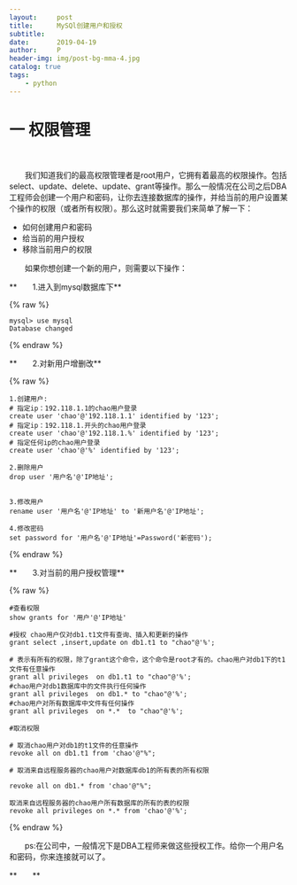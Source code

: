 ```yaml
---
layout:     post
title:      MySQl创建用户和授权
subtitle:   
date:       2019-04-19
author:     P
header-img: img/post-bg-mma-4.jpg
catalog: true
tags:
    - python
---
```

# 一 权限管理

　　

　　我们知道我们的最高权限管理者是root用户，它拥有着最高的权限操作。包括select、update、delete、update、grant等操作。那么一般情况在公司之后DBA工程师会创建一个用户和密码，让你去连接数据库的操作，并给当前的用户设置某个操作的权限（或者所有权限）。那么这时就需要我们来简单了解一下：

- 如何创建用户和密码
- 给当前的用户授权
- 移除当前用户的权限

　　如果你想创建一个新的用户，则需要以下操作：

**　　1.进入到mysql数据库下**

{% raw %}
```
mysql> use mysql
Database changed
```
{% endraw %}

**　　2.对新用户增删改**

{% raw %}
```
1.创建用户:
# 指定ip：192.118.1.1的chao用户登录
create user 'chao'@'192.118.1.1' identified by '123';
# 指定ip：192.118.1.开头的chao用户登录
create user 'chao'@'192.118.1.%' identified by '123';
# 指定任何ip的chao用户登录
create user 'chao'@'%' identified by '123';

2.删除用户
drop user '用户名'@'IP地址';


3.修改用户
rename user '用户名'@'IP地址' to '新用户名'@'IP地址';

4.修改密码
set password for '用户名'@'IP地址'=Password('新密码');
```
{% endraw %}

**　　3.对当前的用户授权管理**

{% raw %}
```
#查看权限
show grants for '用户'@'IP地址'

#授权 chao用户仅对db1.t1文件有查询、插入和更新的操作
grant select ,insert,update on db1.t1 to "chao"@'%';

# 表示有所有的权限，除了grant这个命令，这个命令是root才有的。chao用户对db1下的t1文件有任意操作
grant all privileges  on db1.t1 to "chao"@'%';
#chao用户对db1数据库中的文件执行任何操作
grant all privileges  on db1.* to "chao"@'%';
#chao用户对所有数据库中文件有任何操作
grant all privileges  on *.*  to "chao"@'%';
 
#取消权限
 
# 取消chao用户对db1的t1文件的任意操作
revoke all on db1.t1 from 'chao'@"%";  

# 取消来自远程服务器的chao用户对数据库db1的所有表的所有权限

revoke all on db1.* from 'chao'@"%";  

取消来自远程服务器的chao用户所有数据库的所有的表的权限
revoke all privileges on *.* from 'chao'@'%';
```
{% endraw %}

　　ps:在公司中，一般情况下是DBA工程师来做这些授权工作。给你一个用户名和密码，你来连接就可以了。

**　　**

